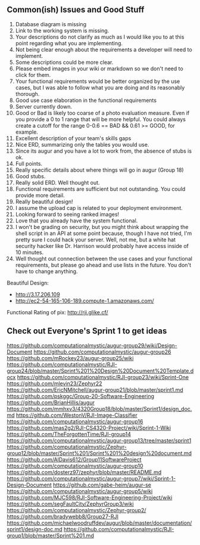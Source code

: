 ## Common(ish) Issues and Good Stuff
1. Database diagram is missing
2. Link to the working system is missing. 
3. Your descriptions do not clarify as much as I would like you to at this point regarding what you are implementing. 
4. Not being clear enough about the requirements a developer will need to implement. 
2. Some descriptions could be more clear. 
1. Please embed images in your wiki or markdown so we don't need to click for them. 
2. Your functional requirements would be better organized by the use cases, but I was able to follow what you are doing and its reasonably thorough. 
1. Good use case elaboration in the functional requirements
2. Server currently down.  
1. Good or Bad is likely too coarse of a photo evaluation measure.  Even if you provide a 0 to 1 range that will be more helpful. You could always create a cutoff for the range 0-0.6 == BAD && 0.61 >= GOOD, for example. 
2. Excellent description of your team's skills gaps
3. Nice ERD, summarizing only the tables you would use. 
4. Since its augur and you have a lot to work from, the absence of stubs is ok. 
5. Full points. 
1. Really specific details about where things will go in augur (Group 18)
2. Good stubs. 
3. Really solid ERD. Well thought out. 
4. Functional requirements are sufficient but not outstanding. You could provide more detail. 
1. Really beautiful design!
2. I assume the upload cap is related to your deployment environment. 
4. Looking forward to seeing ranked images!
1. Love that you already have the system functional. 
2. I won't be grading on security, but you might think about wrapping the shell script in an API at some point because, though I have not tried, I'm pretty sure I could hack your server. Well, not me, but a white hat security hacker like Dr. Harrison would probably have access inside of 10 minutes. 
3. Well thought out connection between the use cases and your functional requirements, but please go ahead and use lists in the future. You don't have to change anything. 



Beautiful Design: 

- http://3.17.206.109
- http://ec2-54-165-106-189.compute-1.amazonaws.com/

Functional Rating of pix: 
http://rji.glike.cf/


## Check out Everyone's Sprint 1 to get ideas

https://github.com/computationalmystic/augur-group29/wiki/Design-Document
https://github.com/computationalmystic/augur-group26
https://github.com/mRockey23/augur-group25/wiki
https://github.com/computationalmystic/RJI-group24/blob/master/Sprint%201%20Design%20Document%20Template.docx
https://github.com/computationalmystic/RJI-group23/wiki/Sprint-One
https://github.com/mlevin23/Zephyr22
https://github.com/EricNMitchell/augur-group21/blob/master/sprint1.md
https://github.com/pskggc/Group-20-Software-Engineering
https://github.com/BrianHillis/augur
https://github.com/mmhxv3/4320Group18/blob/master/Sprint1/design_doc.md
https://github.com/WestonV/RJI-Image-Classifier
https://github.com/computationalmystic/augur-group16
https://github.com/mas2g2/RJI-CS4320-Project/wiki/Sprint-1-Wiki
https://github.com/TheForgottenTime/RJI-group14
https://github.com/computationalmystic/augur-group13/tree/master/sprint1
https://github.com/computationalmystic/Zephyr-group12/blob/master/Sprint%201/Sprint%201%20design%20document.md
https://github.com/AlDavis612/Group11SoftwareProject
https://github.com/computationalmystic/augur-group10
https://github.com/dosterz97/zephyr/blob/master/README.md
https://github.com/computationalmystic/augur-group7/wiki/Sprint-1-Design-Document
https://github.com/gabe-heim/augur-se
https://github.com/computationalmystic/augur-group5/wiki
https://github.com/MJC598/RJI-Software-Engineering-Project/wiki
https://github.com/segFaultCity/ZephyrGroup3/wiki
https://github.com/computationalmystic/Zephyr-group2/
https://github.com/bradywebb8/Group27-RJI
https://github.com/michaelwoodruffdev/augur/blob/master/documentation/sprint1/design-doc.md
https://github.com/computationalmystic/RJI-group1/blob/master/Sprint%201.md



